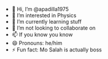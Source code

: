 - 👋 Hi, I’m @apadilla1975
- 👀 I’m interested in Physics
- 🌱 I’m currently learning stuff
- 💞️ I’m not looking to collaborate on
- 📫 If you know you know
- 😄 Pronouns: he/him
- ⚡ Fun fact: Mo Salah is actually boss

<!---
apadilla1975/apadilla1975 is a ✨ special ✨ repository because its `README.md` (this file) appears on your GitHub profile.
You can click the Preview link to take a look at your changes.
--->
